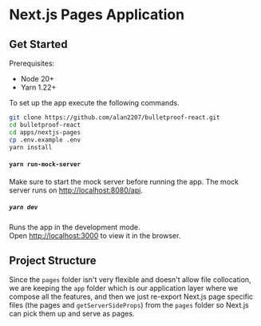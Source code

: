 # Next.js Pages Application

## Get Started

Prerequisites:

- Node 20+
- Yarn 1.22+

To set up the app execute the following commands.

```bash
git clone https://github.com/alan2207/bulletproof-react.git
cd bulletproof-react
cd apps/nextjs-pages
cp .env.example .env
yarn install
```

#### `yarn run-mock-server`

Make sure to start the mock server before running the app.
The mock server runs on [http://localhost:8080/api](http://localhost:8080/api).

##### `yarn dev`

Runs the app in the development mode.\
Open [http://localhost:3000](http://localhost:3000) to view it in the browser.

## Project Structure

Since the `pages` folder isn't very flexible and doesn't allow file collocation, we are keeping the `app` folder which is our application layer where we compose all the features, and then we just re-export Next.js page specific files (the pages and `getServerSideProps`) from the `pages` folder so Next.js can pick them up and serve as pages.
